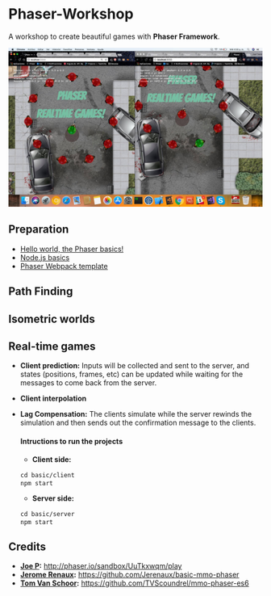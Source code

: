 # Phaser-Workshop
A workshop to create beautiful games with **Phaser Framework**.

![Phaser Real-time games!](img/realtime-games.jpg)

## Preparation
- [Hello world, the Phaser basics!](http://slides.com/juandavidnicholls/phaser/)
- [Node.js basics](http://slides.com/juandavidnicholls/node-js#/)
- [Phaser Webpack template](https://github.com/lean/phaser-es6-webpack)

## Path Finding

## Isometric worlds

## Real-time games
- **Client prediction:**
  Inputs will be collected and sent to the server, and states (positions, frames, etc) can be updated while waiting for the messages to come back from the server.
- **Client interpolation**
  
- **Lag Compensation:**
  The clients simulate while the server rewinds the simulation and then sends out the confirmation message to the clients.

   #### Intructions to run the projects
   - **Client side:**
   ```
   cd basic/client
   npm start
   ```
   - **Server side:**
   ```
   cd basic/server
   npm start
   ```

## Credits
- **[Joe P](https://twitter.com/jmp909):** http://phaser.io/sandbox/UuTkxwqm/play
- **[Jerome Renaux](https://github.com/Jerenaux):** https://github.com/Jerenaux/basic-mmo-phaser
- **[Tom Van Schoor](https://github.com/TVScoundrel):** https://github.com/TVScoundrel/mmo-phaser-es6
